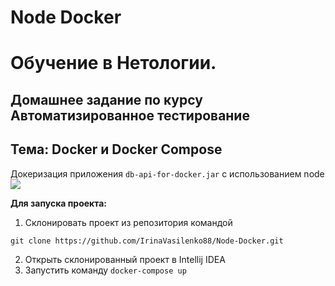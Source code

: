 # Node Docker

# Обучение в Нетологии.

## Домашнее задание по курсу Автоматизированное тестирование

## Тема: Docker и Docker Compose

Докеризация приложения ```db-api-for-docker.jar``` с использованием node
![](https://github.com/netology-code/aqa-homeworks/blob/aqa4/docker/pic/node.png)

**Для запуска проекта:**
1. Склонировать проект из репозитория командой 

```
git clone https://github.com/IrinaVasilenko88/Node-Docker.git
``` 
2. Открыть склонированный проект в Intellij IDEA
3. Запустить команду ```docker-compose up ```
